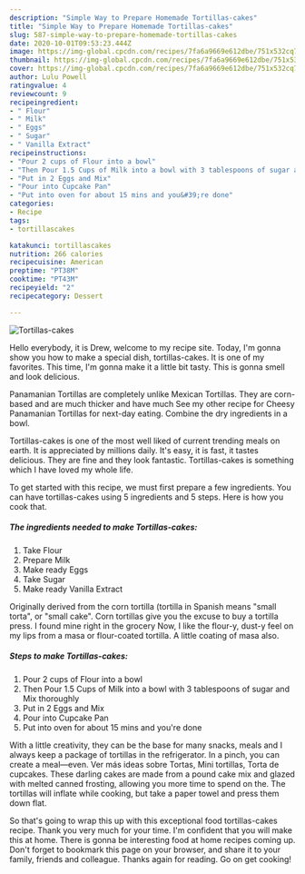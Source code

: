 ```yaml
---
description: "Simple Way to Prepare Homemade Tortillas-cakes"
title: "Simple Way to Prepare Homemade Tortillas-cakes"
slug: 587-simple-way-to-prepare-homemade-tortillas-cakes
date: 2020-10-01T09:53:23.444Z
image: https://img-global.cpcdn.com/recipes/7fa6a9669e612dbe/751x532cq70/tortillas-cakes-recipe-main-photo.jpg
thumbnail: https://img-global.cpcdn.com/recipes/7fa6a9669e612dbe/751x532cq70/tortillas-cakes-recipe-main-photo.jpg
cover: https://img-global.cpcdn.com/recipes/7fa6a9669e612dbe/751x532cq70/tortillas-cakes-recipe-main-photo.jpg
author: Lulu Powell
ratingvalue: 4
reviewcount: 9
recipeingredient:
- " Flour"
- " Milk"
- " Eggs"
- " Sugar"
- " Vanilla Extract"
recipeinstructions:
- "Pour 2 cups of Flour into a bowl"
- "Then Pour 1.5 Cups of Milk into a bowl with 3 tablespoons of sugar and Mix thoroughly"
- "Put in 2 Eggs and Mix"
- "Pour into Cupcake Pan"
- "Put into oven for about 15 mins and you&#39;re done"
categories:
- Recipe
tags:
- tortillascakes

katakunci: tortillascakes 
nutrition: 266 calories
recipecuisine: American
preptime: "PT38M"
cooktime: "PT43M"
recipeyield: "2"
recipecategory: Dessert

---
```



![Tortillas-cakes](https://img-global.cpcdn.com/recipes/7fa6a9669e612dbe/751x532cq70/tortillas-cakes-recipe-main-photo.jpg)

Hello everybody, it is Drew, welcome to my recipe site. Today, I'm gonna show you how to make a special dish, tortillas-cakes. It is one of my favorites. This time, I'm gonna make it a little bit tasty. This is gonna smell and look delicious.

Panamanian Tortillas are completely unlike Mexican Tortillas. They are corn-based and are much thicker and have much See my other recipe for Cheesy Panamanian Tortillas for next-day eating. Combine the dry ingredients in a bowl.

Tortillas-cakes is one of the most well liked of current trending meals on earth. It is appreciated by millions daily. It's easy, it is fast, it tastes delicious. They are fine and they look fantastic. Tortillas-cakes is something which I have loved my whole life.


To get started with this recipe, we must first prepare a few ingredients. You can have tortillas-cakes using 5 ingredients and 5 steps. Here is how you cook that.

<!--inarticleads1-->

##### The ingredients needed to make Tortillas-cakes:

1. Take  Flour
1. Prepare  Milk
1. Make ready  Eggs
1. Take  Sugar
1. Make ready  Vanilla Extract


Originally derived from the corn tortilla (tortilla in Spanish means &#34;small torta&#34;, or &#34;small cake&#34;. Corn tortillas give you the excuse to buy a tortilla press. I found mine right in the grocery Now, I like the flour-y, dust-y feel on my lips from a masa or flour-coated tortilla. A little coating of masa also. 

<!--inarticleads2-->

##### Steps to make Tortillas-cakes:

1. Pour 2 cups of Flour into a bowl
1. Then Pour 1.5 Cups of Milk into a bowl with 3 tablespoons of sugar and Mix thoroughly
1. Put in 2 Eggs and Mix
1. Pour into Cupcake Pan
1. Put into oven for about 15 mins and you&#39;re done


With a little creativity, they can be the base for many snacks, meals and I always keep a package of tortillas in the refrigerator. In a pinch, you can create a meal—even. Ver más ideas sobre Tortas, Mini tortillas, Torta de cupcakes. These darling cakes are made from a pound cake mix and glazed with melted canned frosting, allowing you more time to spend on the. The tortillas will inflate while cooking, but take a paper towel and press them down flat. 

So that's going to wrap this up with this exceptional food tortillas-cakes recipe. Thank you very much for your time. I'm confident that you will make this at home. There is gonna be interesting food at home recipes coming up. Don't forget to bookmark this page on your browser, and share it to your family, friends and colleague. Thanks again for reading. Go on get cooking!
